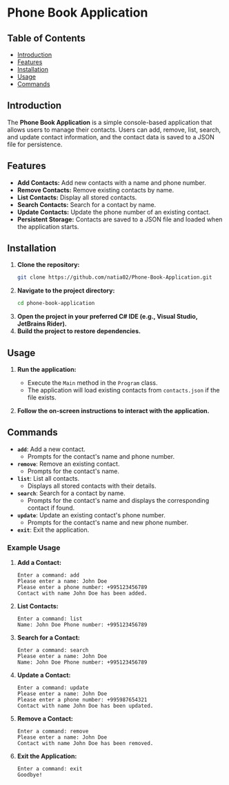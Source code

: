 # Phone Book Application

## Table of Contents
- [Introduction](#introduction)
- [Features](#features)
- [Installation](#installation)
- [Usage](#usage)
- [Commands](#commands)


## Introduction
The **Phone Book Application** is a simple console-based application that allows users to manage their contacts. Users can add, remove, list, search, and update contact information, and the contact data is saved to a JSON file for persistence.

## Features
- **Add Contacts:** Add new contacts with a name and phone number.
- **Remove Contacts:** Remove existing contacts by name.
- **List Contacts:** Display all stored contacts.
- **Search Contacts:** Search for a contact by name.
- **Update Contacts:** Update the phone number of an existing contact.
- **Persistent Storage:** Contacts are saved to a JSON file and loaded when the application starts.

## Installation
1. **Clone the repository:**
    ```sh
    git clone https://github.com/natia02/Phone-Book-Application.git
    ```
2. **Navigate to the project directory:**
    ```sh
    cd phone-book-application
    ```
3. **Open the project in your preferred C# IDE (e.g., Visual Studio, JetBrains Rider).**
4. **Build the project to restore dependencies.**

## Usage
1. **Run the application:**
    - Execute the `Main` method in the `Program` class.
    - The application will load existing contacts from `contacts.json` if the file exists.

2. **Follow the on-screen instructions to interact with the application.**

## Commands
- **`add`**: Add a new contact.
    - Prompts for the contact's name and phone number.
- **`remove`**: Remove an existing contact.
    - Prompts for the contact's name.
- **`list`**: List all contacts.
    - Displays all stored contacts with their details.
- **`search`**: Search for a contact by name.
    - Prompts for the contact's name and displays the corresponding contact if found.
- **`update`**: Update an existing contact's phone number.
    - Prompts for the contact's name and new phone number.
- **`exit`**: Exit the application.

### Example Usage
1. **Add a Contact:**
    ```
    Enter a command: add
    Please enter a name: John Doe
    Please enter a phone number: +995123456789
    Contact with name John Doe has been added.
    ```

2. **List Contacts:**
    ```
    Enter a command: list
    Name: John Doe Phone number: +995123456789
    ```

3. **Search for a Contact:**
    ```
    Enter a command: search
    Please enter a name: John Doe
    Name: John Doe Phone number: +995123456789
    ```

4. **Update a Contact:**
    ```
    Enter a command: update
    Please enter a name: John Doe
    Please enter a phone number: +995987654321
    Contact with name John Doe has been updated.
    ```

5. **Remove a Contact:**
    ```
    Enter a command: remove
    Please enter a name: John Doe
    Contact with name John Doe has been removed.
    ```

6. **Exit the Application:**
    ```
    Enter a command: exit
    Goodbye!
    ```
